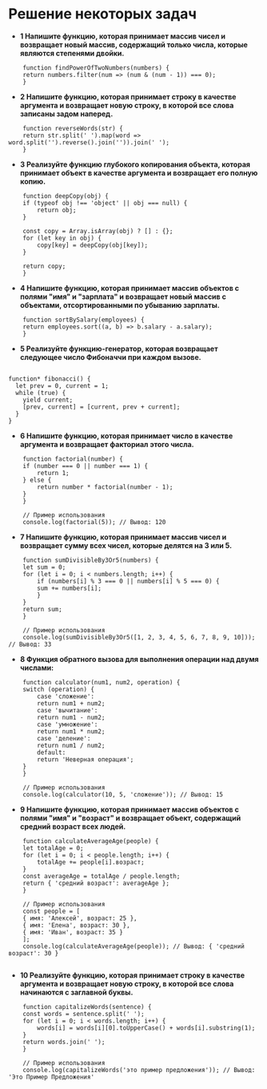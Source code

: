 Решение некоторых задач
=====================

* **1 Напишите функцию, которая принимает массив чисел и возвращает новый массив, содержащий только числа, которые являются степенями двойки.**

```
    function findPowerOfTwoNumbers(numbers) {
    return numbers.filter(num => (num & (num - 1)) === 0);
    }

```

* **2 Напишите функцию, которая принимает строку в качестве аргумента и возвращает новую строку, в которой все слова записаны задом наперед.**

```
    function reverseWords(str) {
    return str.split(' ').map(word => word.split('').reverse().join('')).join(' ');
    }
```

* **3 Реализуйте функцию глубокого копирования объекта, которая принимает объект в качестве аргумента и возвращает его полную копию.**

```
    function deepCopy(obj) {
    if (typeof obj !== 'object' || obj === null) {
        return obj;
    }

    const copy = Array.isArray(obj) ? [] : {};
    for (let key in obj) {
        copy[key] = deepCopy(obj[key]);
    }

    return copy;
    }

```

* **4 Напишите функцию, которая принимает массив объектов с полями "имя" и "зарплата" и возвращает новый массив с объектами, отсортированными по убыванию зарплаты.**

```
    function sortBySalary(employees) {
    return employees.sort((a, b) => b.salary - a.salary);
    }

```

* **5 Реализуйте функцию-генератор, которая возвращает следующее число Фибоначчи при каждом вызове.**

```

function* fibonacci() {
  let prev = 0, current = 1;
  while (true) {
    yield current;
    [prev, current] = [current, prev + current];
  }
}
```
* **6  Напишите функцию, которая принимает число в качестве аргумента и возвращает факториал этого числа.**

```
    function factorial(number) {
    if (number === 0 || number === 1) {
        return 1;
    } else {
        return number * factorial(number - 1);
    }
    }

    // Пример использования
    console.log(factorial(5)); // Вывод: 120
```
* **7 Напишите функцию, которая принимает массив чисел и возвращает сумму всех чисел, которые делятся на 3 или 5.**

```
    function sumDivisibleBy3Or5(numbers) {
    let sum = 0;
    for (let i = 0; i < numbers.length; i++) {
        if (numbers[i] % 3 === 0 || numbers[i] % 5 === 0) {
        sum += numbers[i];
        }
    }
    return sum;
    }

    // Пример использования
    console.log(sumDivisibleBy3Or5([1, 2, 3, 4, 5, 6, 7, 8, 9, 10])); // Вывод: 33

```
* **8 Функция обратного вызова для выполнения операции над двумя числами:**

```
    function calculator(num1, num2, operation) {
    switch (operation) {
        case 'сложение':
        return num1 + num2;
        case 'вычитание':
        return num1 - num2;
        case 'умножение':
        return num1 * num2;
        case 'деление':
        return num1 / num2;
        default:
        return 'Неверная операция';
    }
    }

    // Пример использования
    console.log(calculator(10, 5, 'сложение')); // Вывод: 15

```
* **9 Напишите функцию, которая принимает массив объектов с полями "имя" и "возраст" и возвращает объект, содержащий средний возраст всех людей.**

```
    function calculateAverageAge(people) {
    let totalAge = 0;
    for (let i = 0; i < people.length; i++) {
        totalAge += people[i].возраст;
    }
    const averageAge = totalAge / people.length;
    return { 'средний возраст': averageAge };
    }

    // Пример использования
    const people = [
    { имя: 'Алексей', возраст: 25 },
    { имя: 'Елена', возраст: 30 },
    { имя: 'Иван', возраст: 35 }
    ];
    console.log(calculateAverageAge(people)); // Вывод: { 'средний возраст': 30 }
    
```

* **10  Реализуйте функцию, которая принимает строку в качестве аргумента и возвращает новую строку, в которой все слова начинаются с заглавной буквы.**

```
    function capitalizeWords(sentence) {
    const words = sentence.split(' ');
    for (let i = 0; i < words.length; i++) {
        words[i] = words[i][0].toUpperCase() + words[i].substring(1);
    }
    return words.join(' ');
    }

    // Пример использования
    console.log(capitalizeWords('это пример предложения')); // Вывод: 'Это Пример Предложения'
    
```